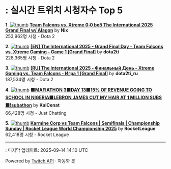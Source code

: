 # : 실시간 트위치 시청자수 Top 5

**1.** [![thumb](https://static-cdn.jtvnw.net/previews-ttv/live_user_nix-320x180.jpg)](https://twitch.tv/Nix)
**[Team Falcons vs. Xtreme 0:0 bo5 The International 2025 Grand Final w/ Alagon](https://twitch.tv/Nix)** by **Nix**<br>253,962명 시청  - Dota 2

**2.** [![thumb](https://static-cdn.jtvnw.net/previews-ttv/live_user_dota2ti-320x180.jpg)](https://twitch.tv/dota2ti)
**[[EN] The International 2025 - Grand Final Day - Team Falcons vs. Xtreme Gaming - Game 1 [Grand Final]](https://twitch.tv/dota2ti)** by **dota2ti**<br>228,365명 시청  - Dota 2

**3.** [![thumb](https://static-cdn.jtvnw.net/previews-ttv/live_user_dota2ti_ru-320x180.jpg)](https://twitch.tv/dota2ti_ru)
**[[RU] The International 2025 - Финальный День - Xtreme Gaming vs. Team Falcons - Игра 1 [Grand Final]](https://twitch.tv/dota2ti_ru)** by **dota2ti_ru**<br>187,534명 시청  - Dota 2

**4.** [![thumb](https://static-cdn.jtvnw.net/previews-ttv/live_user_kaicenat-320x180.jpg)](https://twitch.tv/KaiCenat)
**[🟩MAFIATHON 3🟩DAY 13🟩15% OF REVENUE GOING TO SCHOOL IN NIGERIA🟩LEBRON JAMES CUT MY HAIR AT 1 MILLION SUBS🟩!subathon](https://twitch.tv/KaiCenat)** by **KaiCenat**<br>66,428명 시청  - Just Chatting

**5.** [![thumb](https://static-cdn.jtvnw.net/previews-ttv/live_user_rocketleague-320x180.jpg)](https://twitch.tv/RocketLeague)
**[Karmine Corp vs Team Falcons | Semifinals | Championship Sunday | Rocket League World Championship 2025](https://twitch.tv/RocketLeague)** by **RocketLeague**<br>62,418명 시청  - Rocket League


---
: 마지막 업데이트: 2025-09-14 14:10 UTC

Powered by [Twitch API](https://dev.twitch.tv/docs/api/reference) · 자동화 봇